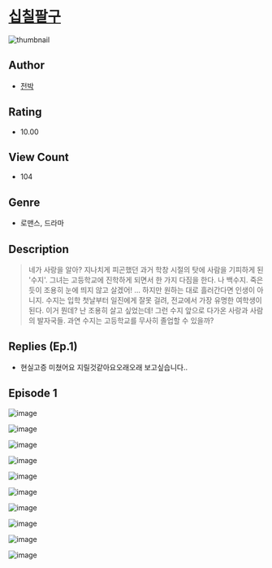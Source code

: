 # [십칠팔구](https://comic.naver.com/challenge/list?titleId=811024)
![thumbnail](https://image-comic.pstatic.net/user_contents_data/challenge_comic/2023/05/25/367159/upload_3978707302725661749_480x623.jpeg)

## Author
- [전박](https://comic.naver.com/artistTitle?id=367159)

## Rating
- 10.00

## View Count
- 104

## Genre
- 로맨스, 드라마

## Description
> 네가 사랑을 알아? 지나치게 피곤했던 과거 학창 시절의 탓에 사람을 기피하게 된 '수지'. 그녀는 고등학교에 진학하게 되면서 한 가지 다짐을 한다. 나 백수지. 죽은 듯이 조용히 눈에 띄지 않고 살겠어! ... 하지만 원하는 대로 흘러간다면 인생이 아니지. 수지는 입학 첫날부터 일진에게 잘못 걸려, 전교에서 가장 유명한 여학생이 된다. 이거 뭔데? 난 조용히 살고 싶었는데! 그런 수지 앞으로 다가온 사랑과 사람의 발자국들. 과연 수지는 고등학교를 무사히 졸업할 수 있을까?

## Replies (Ep.1)
- 현실고증 미쳤어요 지릴것같아요오래오래 보고싶습니다..

## Episode 1
![image](https://image-comic.pstatic.net/user_contents_data/challenge_comic/2023/05/25/367159/upload_3691036590947263329.jpeg)

![image](https://image-comic.pstatic.net/user_contents_data/challenge_comic/2023/05/25/367159/upload_3487531277901653300.jpeg)

![image](https://image-comic.pstatic.net/user_contents_data/challenge_comic/2023/05/25/367159/upload_4050480114645100086.jpeg)

![image](https://image-comic.pstatic.net/user_contents_data/challenge_comic/2023/05/25/367159/upload_4062591230930085432.jpeg)

![image](https://image-comic.pstatic.net/user_contents_data/challenge_comic/2023/05/25/367159/upload_3618754679270357349.jpeg)

![image](https://image-comic.pstatic.net/user_contents_data/challenge_comic/2023/05/25/367159/upload_7221575209402262626.jpeg)

![image](https://image-comic.pstatic.net/user_contents_data/challenge_comic/2023/05/25/367159/upload_3919650528219575856.jpeg)

![image](https://image-comic.pstatic.net/user_contents_data/challenge_comic/2023/05/25/367159/upload_3905010337675752549.jpeg)

![image](https://image-comic.pstatic.net/user_contents_data/challenge_comic/2023/05/25/367159/upload_4122824682042896998.jpeg)

![image](https://image-comic.pstatic.net/user_contents_data/challenge_comic/2023/05/25/367159/upload_7221019763562473010.jpeg)
